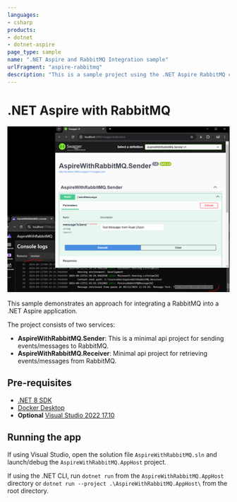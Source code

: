 ```yaml
---
languages:
- csharp
products:
- dotnet
- dotnet-aspire
page_type: sample
name: ".NET Aspire and RabbitMQ Integration sample"
urlFragment: "aspire-rabbitmq"
description: "This is a sample project using the .NET Aspire RabbitMQ client as a message broker"
---
```


# .NET Aspire with RabbitMQ 

![Screenshot of the Sender and Receiver testing](./images/sender-receiever-testing.png)

This sample demonstrates an approach for integrating a RabbitMQ into a .NET Aspire application.

The project consists of two services:

- **AspireWithRabbitMQ.Sender**: This is a minimal api project for sending events/messages to RabbitMQ.
- **AspireWithRabbitMQ.Receiver**: Minimal api project for retrieving events/messages from RabbitMQ.

## Pre-requisites

- [.NET 8 SDK](https://dotnet.microsoft.com/download/dotnet/8.0)
- [Docker Desktop](https://www.docker.com/products/docker-desktop/)
- **Optional** [Visual Studio 2022 17.10](https://visualstudio.microsoft.com/vs/preview/)

## Running the app

If using Visual Studio, open the solution file `AspireWithRabbitMQ.sln` and launch/debug the `AspireWithRabbitMQ.AppHost` project.

If using the .NET CLI, run `dotnet run` from the `AspireWithRabbitMQ.AppHost` directory or `dotnet run --project .\AspireWithRabbitMQ.AppHost\` from the root directory.
